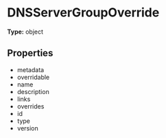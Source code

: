# DNSServerGroupOverride


**Type:** object

## Properties
* metadata
* overridable
* name
* description
* links
* overrides
* id
* type
* version
